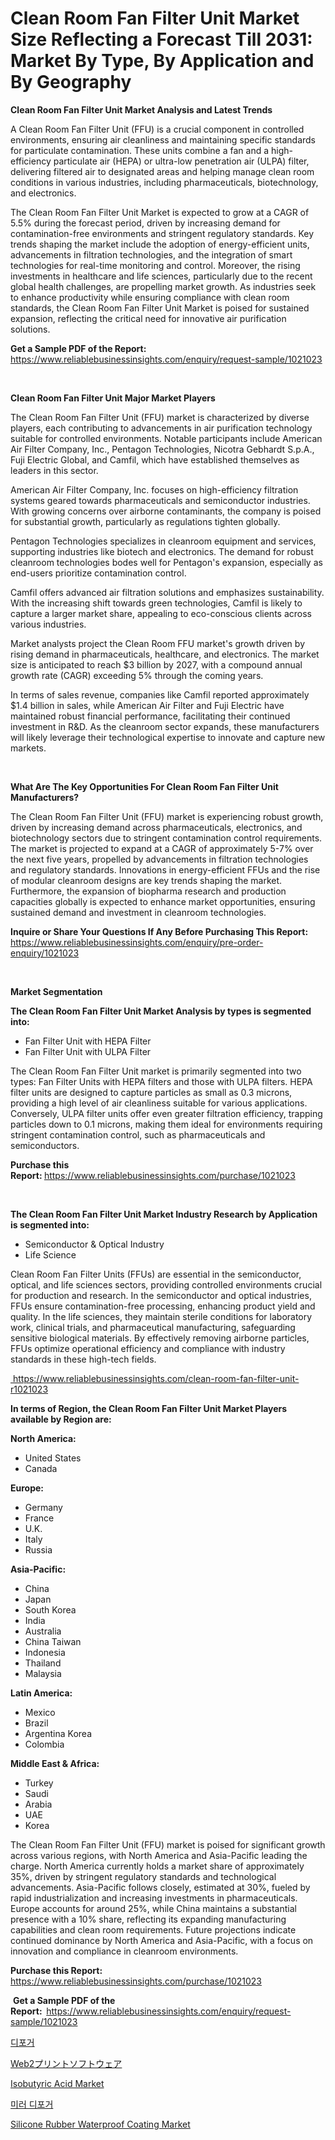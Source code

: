 <p><h1>Clean Room Fan Filter Unit Market Size Reflecting a Forecast Till 2031: Market By Type, By Application and By Geography</h1></p><p><strong>Clean Room Fan Filter Unit Market Analysis and Latest Trends</strong></p>
<p><p>A Clean Room Fan Filter Unit (FFU) is a crucial component in controlled environments, ensuring air cleanliness and maintaining specific standards for particulate contamination. These units combine a fan and a high-efficiency particulate air (HEPA) or ultra-low penetration air (ULPA) filter, delivering filtered air to designated areas and helping manage clean room conditions in various industries, including pharmaceuticals, biotechnology, and electronics.</p><p>The Clean Room Fan Filter Unit Market is expected to grow at a CAGR of 5.5% during the forecast period, driven by increasing demand for contamination-free environments and stringent regulatory standards. Key trends shaping the market include the adoption of energy-efficient units, advancements in filtration technologies, and the integration of smart technologies for real-time monitoring and control. Moreover, the rising investments in healthcare and life sciences, particularly due to the recent global health challenges, are propelling market growth. As industries seek to enhance productivity while ensuring compliance with clean room standards, the Clean Room Fan Filter Unit Market is poised for sustained expansion, reflecting the critical need for innovative air purification solutions.</p></p>
<p><strong>Get a Sample PDF of the Report:&nbsp;</strong> <a href="https://www.reliablebusinessinsights.com/enquiry/request-sample/1021023">https://www.reliablebusinessinsights.com/enquiry/request-sample/1021023</a></p>
<p>&nbsp;</p>
<p><strong>Clean Room Fan Filter Unit Major Market Players</strong></p>
<p><p>The Clean Room Fan Filter Unit (FFU) market is characterized by diverse players, each contributing to advancements in air purification technology suitable for controlled environments. Notable participants include American Air Filter Company, Inc., Pentagon Technologies, Nicotra Gebhardt S.p.A., Fuji Electric Global, and Camfil, which have established themselves as leaders in this sector.</p><p>American Air Filter Company, Inc. focuses on high-efficiency filtration systems geared towards pharmaceuticals and semiconductor industries. With growing concerns over airborne contaminants, the company is poised for substantial growth, particularly as regulations tighten globally.</p><p>Pentagon Technologies specializes in cleanroom equipment and services, supporting industries like biotech and electronics. The demand for robust cleanroom technologies bodes well for Pentagon's expansion, especially as end-users prioritize contamination control.</p><p>Camfil offers advanced air filtration solutions and emphasizes sustainability. With the increasing shift towards green technologies, Camfil is likely to capture a larger market share, appealing to eco-conscious clients across various industries.</p><p>Market analysts project the Clean Room FFU market's growth driven by rising demand in pharmaceuticals, healthcare, and electronics. The market size is anticipated to reach $3 billion by 2027, with a compound annual growth rate (CAGR) exceeding 5% through the coming years.</p><p>In terms of sales revenue, companies like Camfil reported approximately $1.4 billion in sales, while American Air Filter and Fuji Electric have maintained robust financial performance, facilitating their continued investment in R&D. As the cleanroom sector expands, these manufacturers will likely leverage their technological expertise to innovate and capture new markets.</p></p>
<p>&nbsp;</p>
<p><strong>What Are The Key Opportunities For Clean Room Fan Filter Unit Manufacturers?</strong></p>
<p><p>The Clean Room Fan Filter Unit (FFU) market is experiencing robust growth, driven by increasing demand across pharmaceuticals, electronics, and biotechnology sectors due to stringent contamination control requirements. The market is projected to expand at a CAGR of approximately 5-7% over the next five years, propelled by advancements in filtration technologies and regulatory standards. Innovations in energy-efficient FFUs and the rise of modular cleanroom designs are key trends shaping the market. Furthermore, the expansion of biopharma research and production capacities globally is expected to enhance market opportunities, ensuring sustained demand and investment in cleanroom technologies.</p></p>
<p><strong>Inquire or Share Your Questions If Any Before Purchasing This Report:</strong> <a href="https://www.reliablebusinessinsights.com/enquiry/pre-order-enquiry/1021023">https://www.reliablebusinessinsights.com/enquiry/pre-order-enquiry/1021023</a></p>
<p>&nbsp;</p>
<p><strong>Market Segmentation</strong></p>
<p><strong>The Clean Room Fan Filter Unit Market Analysis by types is segmented into:</strong></p>
<p><ul><li>Fan Filter Unit with HEPA Filter</li><li>Fan Filter Unit with ULPA Filter</li></ul></p>
<p><p>The Clean Room Fan Filter Unit market is primarily segmented into two types: Fan Filter Units with HEPA filters and those with ULPA filters. HEPA filter units are designed to capture particles as small as 0.3 microns, providing a high level of air cleanliness suitable for various applications. Conversely, ULPA filter units offer even greater filtration efficiency, trapping particles down to 0.1 microns, making them ideal for environments requiring stringent contamination control, such as pharmaceuticals and semiconductors.</p></p>
<p><strong>Purchase this Report:&nbsp;</strong><a href="https://www.reliablebusinessinsights.com/purchase/1021023">https://www.reliablebusinessinsights.com/purchase/1021023</a></p>
<p>&nbsp;</p>
<p><strong>The Clean Room Fan Filter Unit Market Industry Research by Application is segmented into:</strong></p>
<p><ul><li>Semiconductor & Optical Industry</li><li>Life Science</li></ul></p>
<p><p>Clean Room Fan Filter Units (FFUs) are essential in the semiconductor, optical, and life sciences sectors, providing controlled environments crucial for production and research. In the semiconductor and optical industries, FFUs ensure contamination-free processing, enhancing product yield and quality. In the life sciences, they maintain sterile conditions for laboratory work, clinical trials, and pharmaceutical manufacturing, safeguarding sensitive biological materials. By effectively removing airborne particles, FFUs optimize operational efficiency and compliance with industry standards in these high-tech fields.</p></p>
<p><a href="https://www.reliablebusinessinsights.com/clean-room-fan-filter-unit-r1021023">&nbsp;https://www.reliablebusinessinsights.com/clean-room-fan-filter-unit-r1021023</a></p>
<p><strong>In terms of Region, the Clean Room Fan Filter Unit Market Players available by Region are:</strong></p>
<p>
    <p> <strong> North America: </strong>
        <ul>
            <li>United States</li>
            <li>Canada</li>
        </ul>
        </p> 
    <p> <strong> Europe: </strong>
        <ul>
            <li>Germany</li>
            <li>France</li>
            <li>U.K.</li>
            <li>Italy</li>
            <li>Russia</li>
        </ul>
        </p> 
    <p> <strong> Asia-Pacific: </strong>
        <ul>
            <li>China</li>
            <li>Japan</li>
            <li>South Korea</li>
            <li>India</li>
            <li>Australia</li>
            <li>China Taiwan</li>
            <li>Indonesia</li>
            <li>Thailand</li>
            <li>Malaysia</li>
        </ul>
        </p> 
    <p> <strong> Latin America: </strong>
        <ul>
            <li>Mexico</li>
            <li>Brazil</li>
            <li>Argentina Korea</li>
            <li>Colombia</li>
        </ul>
        </p> 
    <p> <strong> Middle East & Africa: </strong>
        <ul>
            <li>Turkey</li>
            <li>Saudi</li>
            <li>Arabia</li>
            <li>UAE</li>
            <li>Korea</li>
        </ul>
    </p>
    </p>
<p><p>The Clean Room Fan Filter Unit (FFU) market is poised for significant growth across various regions, with North America and Asia-Pacific leading the charge. North America currently holds a market share of approximately 35%, driven by stringent regulatory standards and technological advancements. Asia-Pacific follows closely, estimated at 30%, fueled by rapid industrialization and increasing investments in pharmaceuticals. Europe accounts for around 25%, while China maintains a substantial presence with a 10% share, reflecting its expanding manufacturing capabilities and clean room requirements. Future projections indicate continued dominance by North America and Asia-Pacific, with a focus on innovation and compliance in cleanroom environments.</p></p>
<p><strong>Purchase this Report: </strong><a href="https://www.reliablebusinessinsights.com/purchase/1021023">https://www.reliablebusinessinsights.com/purchase/1021023</a></p>
<p>&nbsp;<strong>Get a Sample PDF of the Report:&nbsp;&nbsp;</strong><a href="https://www.reliablebusinessinsights.com/enquiry/request-sample/1021023">https://www.reliablebusinessinsights.com/enquiry/request-sample/1021023</a></p>
<p><strong></strong></p>
<p><p><a href="https://medium.com/@cearrahenry142024/%EC%84%B8%EA%B3%84-defoggers-market-%EC%9D%80-2024%EC%97%90%EC%84%9C-2031%EB%A1%9C-%EC%97%B0%ED%8F%89%EA%B7%A0-%EC%A6%9D%EA%B0%80%EC%9C%A8%EC%9D%84-%EB%B3%B4%EC%9D%BC-%EA%B2%83%EC%9C%BC%EB%A1%9C-%EC%98%88%EC%83%81%EB%90%A9%EB%8B%88%EB%8B%A4-a0a160c0d3e6">디포거</a></p><p><a href="https://medium.com/@merisars/web2print-software-market-%E3%81%AE%E3%82%B0%E3%83%AD%E3%83%BC%E3%83%90%E3%83%AB%E5%B8%82%E5%A0%B4%E6%A6%82%E8%A6%81%E3%81%AF-%E4%B8%96%E7%95%8C%E3%81%8A%E3%82%88%E3%81%B3%E4%B8%BB%E8%A6%81%E5%B8%82%E5%A0%B4%E3%81%AB%E3%81%8A%E3%81%91%E3%82%8B%E6%A5%AD%E7%95%8C%E3%81%AB%E5%BD%B1%E9%9F%BF%E3%82%92%E4%B8%8E%E3%81%88%E3%82%8B%E4%B8%BB%E8%A6%81%E3%81%AA%E3%83%88%E3%83%AC%E3%83%B3%E3%83%89%E3%81%AB%E3%81%A4%E3%81%84%E3%81%A6-%E7%8B%AC%E8%87%AA%E3%81%AE%E8%A6%96%E7%82%B9%E3%82%92%E6%8F%90%E4%BE%9B%E3%81%97%E3%81%BE%E3%81%99-e43982efd76c">Web2プリントソフトウェア</a></p><p><a href="https://www.linkedin.com/pulse/global-isobutyric-acid-industry-types-applications-market-dejef?trackingId=GkRdgsFzQfi9n%2Fb%2FL47%2B5A%3D%3D">Isobutyric Acid Market</a></p><p><a href="https://medium.com/@laurahalfhide/%EC%84%B8%EA%B3%84-mirror-defoggers-market-%EC%9D%80-2024%EC%97%90%EC%84%9C-2031%EB%A1%9C-%EC%97%B0%ED%8F%89%EA%B7%A0-%EC%A6%9D%EA%B0%80%EC%9C%A8%EC%9D%84-%EB%B3%B4%EC%9D%BC-%EA%B2%83%EC%9C%BC%EB%A1%9C-%EC%98%88%EC%83%81%EB%90%A9%EB%8B%88%EB%8B%A4-ffac8b3d39d6">미러 디포거</a></p><p><a href="https://medium.com/@oliveruckert676/the-silicone-rubber-waterproof-coating-market-has-experienced-impressive-growth-in-recent-years-ef55457604e6">Silicone Rubber Waterproof Coating Market</a></p></p>